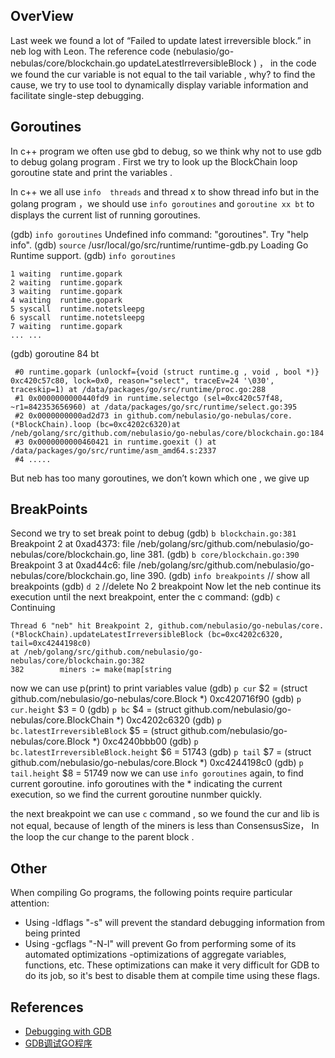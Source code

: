 ## OverView
Last week we found a lot of “Failed to update latest irreversible block.”  in neb log with Leon. The  reference code  (nebulasio/go-nebulas/core/blockchain.go updateLatestIrreversibleBlock ) ， in the code we found the cur variable is not equal to the tail variable , why?  to  find the cause, we try to use tool to dynamically display variable information and facilitate single-step debugging. 

## Goroutines 
In c++ program we often use gbd to debug, so we think why not to  use gdb to debug golang program . First we try to look up the BlockChain loop goroutine state  and print the variables .

In c++ we all use `info  threads` and thread x to show thread info but in the golang program ，we should use  `info goroutines` and `goroutine xx bt` to displays the current list of running goroutines.

(gdb) `info goroutines`
Undefined info command: "goroutines".  Try "help info". 
(gdb) `source` /usr/local/go/src/runtime/runtime-gdb.py 
Loading Go Runtime support.
(gdb) `info goroutines`

```
1 waiting  runtime.gopark
2 waiting  runtime.gopark
3 waiting  runtime.gopark
4 waiting  runtime.gopark
5 syscall  runtime.notetsleepg
6 syscall  runtime.notetsleepg
7 waiting  runtime.gopark
... ... 
```

(gdb) goroutine 84 bt

```
 #0 runtime.gopark (unlockf={void (struct runtime.g , void , bool *)} 0xc420c57c80, lock=0x0, reason="select", traceEv=24 '\030', traceskip=1) at /data/packages/go/src/runtime/proc.go:288
 #1 0x0000000000440fd9 in runtime.selectgo (sel=0xc420c57f48, ~r1=842353656960) at /data/packages/go/src/runtime/select.go:395
 #2 0x0000000000ad2d73 in github.com/nebulasio/go-nebulas/core.(*BlockChain).loop (bc=0xc4202c6320)at /neb/golang/src/github.com/nebulasio/go-nebulas/core/blockchain.go:184
 #3 0x0000000000460421 in runtime.goexit () at /data/packages/go/src/runtime/asm_amd64.s:2337
 #4 .....
```
But neb has too many goroutines, we don’t kown which one ,  we give up

## BreakPoints
Second  we try to set break point to debug 
(gdb) `b blockchain.go:381`
Breakpoint 2 at 0xad4373: file /neb/golang/src/github.com/nebulasio/go-nebulas/core/blockchain.go, line 381.
(gdb) `b core/blockchain.go:390`
Breakpoint 3 at 0xad44c6: file /neb/golang/src/github.com/nebulasio/go-nebulas/core/blockchain.go, line 390.
(gdb) `info breakpoints` // show all breakpoints 
(gdb) `d 2` //delete No 2 breakpoint
Now let the neb continue its execution until the next breakpoint, enter the c command:
(gdb) `c`
Continuing
```
Thread 6 "neb" hit Breakpoint 2, github.com/nebulasio/go-nebulas/core.(*BlockChain).updateLatestIrreversibleBlock (bc=0xc4202c6320, tail=0xc4244198c0)
at /neb/golang/src/github.com/nebulasio/go-nebulas/core/blockchain.go:382
382        miners := make(map[string
```
now we can use p(print) to print variables value 
(gdb) `p cur`
$2 = (struct github.com/nebulasio/go-nebulas/core.Block *) 0xc420716f90
(gdb) `p cur.height`
$3 = 0
(gdb) `p bc`
$4 = (struct github.com/nebulasio/go-nebulas/core.BlockChain *) 0xc4202c6320
(gdb) `p bc.latestIrreversibleBlock`
$5 = (struct github.com/nebulasio/go-nebulas/core.Block *) 0xc4240bbb00
(gdb) `p bc.latestIrreversibleBlock.height`
$6 = 51743
(gdb) `p tail`
$7 = (struct github.com/nebulasio/go-nebulas/core.Block *) 0xc4244198c0
(gdb) `p tail.height`
$8 = 51749
now we can use `info goroutines` again, to find current goroutine. info goroutines with the * indicating the current execution, so we find the current goroutine nunmber quickly.

the next breakpoint we can use `c` command , so we found the cur and lib is not equal, because of  length of the miners is less than ConsensusSize， In the loop the cur change to the parent block . 

## Other
When compiling Go programs, the following points require particular attention:
* Using -ldflags "-s" will prevent the standard debugging information from being printed
* Using -gcflags "-N-l" will prevent Go from performing some of its automated optimizations -optimizations of aggregate variables, functions, etc. These optimizations can make it very difficult for GDB to do its job, so it's best to disable them at compile time using these flags.

## References
* [Debugging with GDB](https://astaxie.gitbooks.io/build-web-application-with-golang/en/11.2.html)
* [GDB调试GO程序](http://blog.studygolang.com/2012/12/gdb%E8%B0%83%E8%AF%95go%E7%A8%8B%E5%BA%8F/)





